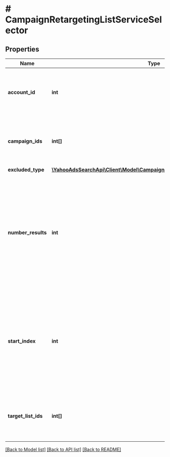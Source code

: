 # # CampaignRetargetingListServiceSelector

## Properties

Name | Type | Description | Notes
------------ | ------------- | ------------- | -------------
**account_id** | **int** | &lt;ja&gt;アカウントIDです。&lt;/ja&gt;&lt;br&gt;&lt;en&gt;Search conditon: Account ID.&lt;/en&gt; | 
**campaign_ids** | **int[]** | &lt;ja&gt;キャンペーンIDです。&lt;/ja&gt;&lt;br&gt;&lt;en&gt;Search conditon: Campaign ID.&lt;/en&gt; | [optional] 
**excluded_type** | [**\YahooAdsSearchApi\Client\Model\CampaignRetargetingListServiceExcludedType**](CampaignRetargetingListServiceExcludedType.md) |  | [optional] 
**number_results** | **int** | ページの最大件数です。このフィールドは、1以上を指定する必要があります。&lt;br&gt;Maximum number of results to return in this page. This field must be greater than or equal to 1. Also see Entity Limits per operation. | [optional] [default to 500]
**start_index** | **int** | ページの先頭のインデックスです。このフィールドは、1以上を指定する必要があります。&lt;br&gt;Index of the first result to return in this page. This field must be greater than or equal to 1. | [optional] [default to 1]
**target_list_ids** | **int[]** | &lt;ja&gt;ターゲットリストIDです。&lt;/ja&gt;&lt;br&gt;&lt;en&gt;Search conditon: Target List ID.&lt;/en&gt; | [optional] 

[[Back to Model list]](../../README.md#documentation-for-models) [[Back to API list]](../../README.md#documentation-for-api-endpoints) [[Back to README]](../../README.md)


